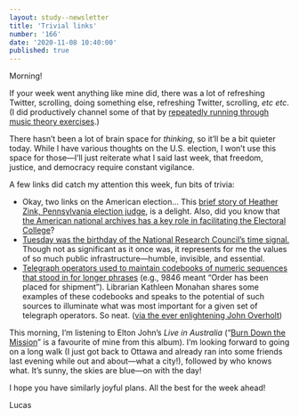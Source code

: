 ```yaml
---
layout: study--newsletter
title: 'Trivial links'
number: '166'
date: '2020-11-08 10:40:00'
published: true
---
```


Morning!

If your week went anything like mine did, there was a lot of refreshing Twitter, scrolling, doing something else, refreshing Twitter, scrolling, _etc etc_. (I did productively channel some of that by [repeatedly running through music theory exercises](https://www.musictheory.net/exercises).)

There hasn’t been a lot of brain space for _thinking_, so it’ll be a bit quieter today. While I have various thoughts on the U.S. election, I won’t use this space for those—I’ll just reiterate what I said last week, that freedom, justice, and democracy require constant vigilance.

A few links did catch my attention this week, fun bits of trivia:

- Okay, two links on the American election… This [brief story of Heather Zink, Pennsylvania election judge](https://slate.com/news-and-politics/2020/11/election-day-2020-live-coverage-joe-biden-donald-trump.html#heather-zink), is a delight. Also, did you know that [the American national archives has a key role in facilitating the Electoral College](https://www.archives.gov/news/articles/electoral-college-2020)?
- [Tuesday was the birthday of the National Research Council’s time signal.](https://www.rcinet.ca/en/2019/11/05/canada-history-nov-5-1939-the-national-time-signal-begins/) Though not as significant as it once was, it represents for me the values of so much public infrastructure—humble, invisible, and essential.
- [Telegraph operators used to maintain codebooks of numeric sequences that stood in for longer phrases](https://johnjburnslibrary.wordpress.com/2020/11/02/cable-code/) (e.g., 9846 meant “Order has been placed for shipment”). Librarian Kathleen Monahan shares some examples of these codebooks and speaks to the potential of such sources to illuminate what was most important for a given set of telegraph operators. So neat. ([via the ever enlightening John Overholt](https://twitter.com/john_overholt/status/1325441482719961088))

This morning, I’m listening to Elton John’s _Live in Australia_ (“[Burn Down the Mission](https://www.youtube.com/watch?v=H-V6BmdyxHg)” is a favourite of mine from this album). I’m looking forward to going on a long walk (I just got back to Ottawa and already ran into some friends last evening while out and about—what a city!), followed by who knows what. It’s sunny, the skies are blue—on with the day!

I hope you have similarly joyful plans. All the best for the week ahead!

Lucas